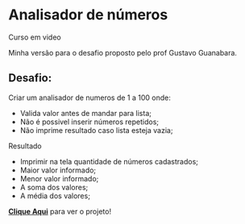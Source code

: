# Analisador de números

Curso em video

Minha versão para o desafio proposto pelo prof Gustavo Guanabara.

## Desafio:
Criar um analisador de numeros de 1 a 100 onde:

- Valida valor antes de mandar para lista;
- Não é possivel inserir números repetidos;
- Não imprime resultado caso lista esteja vazia;

Resultado

- Imprimir na tela quantidade de números cadastrados;
- Maior valor informado;
- Menor valor informado;
- A soma dos valores;
- A média dos valores;

[**Clique Aqui**](https://wallanmota.github.io/Analisador_numeros/) para ver o projeto!
